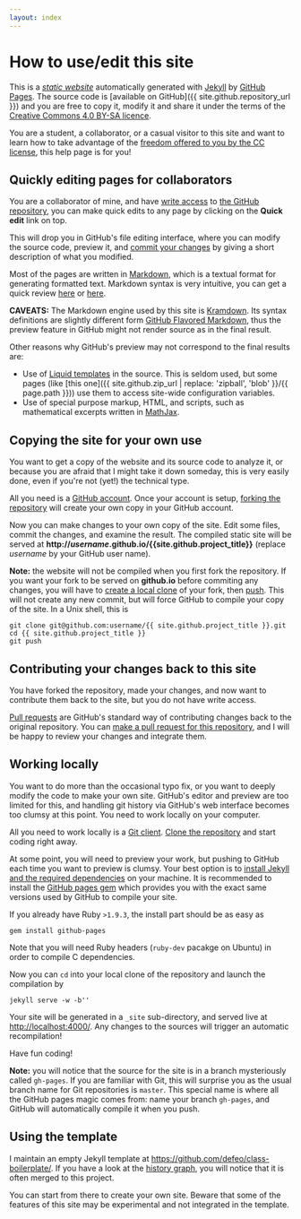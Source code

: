 ```yaml
---
layout: index
---
```


# How to use/edit this site

This is a
[*static website*](http://en.wikipedia.org/wiki/Static_web_page)
automatically generated with [Jekyll](http://jekyllrb.com/) by
[GitHub Pages](http://pages.github.com/). The source code is
[available on GitHub]({{ site.github.repository_url }}) and you are
free to copy it, modify it and share it under the terms of the
[Creative Commons 4.0 BY-SA licence](http://creativecommons.org/licenses/by-sa/4.0/deed.en_GB).

You are a student, a collaborator, or a casual visitor to this site
and want to learn how to take advantage of the
[freedom offered to you by the CC license](https://creativecommons.org/about),
this help page is for you!


## Quickly editing pages for collaborators

You are a collaborator of mine, and have
[write access](https://help.github.com/articles/what-are-the-different-access-permissions/)
to [the GitHub repository]({{site.github.repository_url}}), you can
make quick edits to any page by clicking on the **Quick edit** link
on top.

This will drop you in GitHub's file editing interface, where you can
modify the source code, preview it, and
[commit your changes](http://readwrite.com/2013/10/02/github-for-beginners-part-2)
by giving a short description of what you modified.

Most of the pages are written in
[Markdown](http://daringfireball.net/projects/markdown/), which is a
textual format for generating formatted text. Markdown syntax is very
intuitive, you can get a quick review
[here](https://help.github.com/articles/github-flavored-markdown/) or
[here](http://kramdown.gettalong.org/syntax.html).

**CAVEATS:** The Markdown engine used by this site is
[Kramdown](http://kramdown.gettalong.org/). Its syntax definitions are
slightly different form
[GitHub Flavored Markdown](https://help.github.com/articles/github-flavored-markdown/),
thus the preview feature in GitHub might not render source as in the
final result.

Other reasons why GitHub's preview may not correspond to the final
results are:

- Use of
  [Liquid templates](https://github.com/Shopify/liquid/wiki/Liquid-for-Designers)
  in the source. This is seldom used, but some pages (like
  [this one]({{ site.github.zip_url | replace: 'zipball', 'blob' }}/{{ page.path }}))
  use them to access site-wide configuration variables.
- Use of special purpose markup, HTML, and scripts, such as
  mathematical excerpts written in [MathJax](http://mathjax.org/).
  

## Copying the site for your own use

You want to get a copy of the website and its source code to analyze
it, or because you are afraid that I might take it down someday, this
is very easily done, even if you're not (yet!) the technical type.

All you need is a [GitHub account](http://github.com/). Once your
account is setup,
[forking the repository]({{site.github.repository_url}}/fork) will
create your own copy in your GitHub account.

Now you can make changes to your own copy of the site. Edit some
files, commit the changes, and examine the result. The compiled static
site will be served at
**http://*username*.github.io/{{site.github.project_title}}** (replace
*username* by your GitHub user name).

**Note:** the website will not be compiled when you first fork the
repository. If you want your fork to be served on **github.io** before
commiting any changes, you will have to
[create a local clone](https://help.github.com/articles/fork-a-repo/#step-2-create-a-local-clone-of-your-fork)
of your fork, then
[push](https://help.github.com/articles/pushing-to-a-remote/). This
will not create any new commit, but will force GitHub to compile your
copy of the site. In a Unix shell, this is

~~~
git clone git@github.com:username/{{ site.github.project_title }}.git
cd {{ site.github.project_title }}
git push
~~~


## Contributing your changes back to this site

You have forked the repository, made your changes, and now want to
contribute them back to the site, but you do not have write access.

[Pull requests](https://help.github.com/articles/using-pull-requests/)
are GitHub's standard way of contributing changes back to the original
repository.  You can
[make a pull request for this repository]({{site.github.repository_url}}/compare),
and I will be happy to review your changes and integrate them.


## Working locally

You want to do more than the occasional typo fix, or you want to
deeply modify the code to make your own site. GitHub's editor and
preview are too limited for this, and handling git history via
GitHub's web interface becomes too clumsy at this point. You need to
work locally on your computer.

All you need to work locally is a [Git client](http://git-scm.com/).
[Clone the repository](https://help.github.com/articles/fork-a-repo/#step-2-create-a-local-clone-of-your-fork)
and start coding right away.

At some point, you will need to preview your work, but pushing to
GitHub each time you want to preview is clumsy. Your best option is to
[install Jekyll and the required dependencies](https://help.github.com/articles/using-jekyll-with-pages/#installing-jekyll)
on your machine. It is recommended to install the
[GitHub pages gem](https://github.com/github/pages-gem) which provides
you with the exact same versions used by GitHub to compile your site.

If you already have Ruby `>1.9.3`, the install part should be as easy as

~~~
gem install github-pages
~~~

Note that you will need Ruby headers (`ruby-dev` pacakge on Ubuntu) in
order to compile C dependencies.

Now you can `cd` into your local clone of the repository and launch
the compilation by

~~~
jekyll serve -w -b''
~~~

Your site will be generated in a `_site` sub-directory, and served
live at <http://localhost:4000/>. Any changes to the sources will
trigger an automatic recompilation!

Have fun coding!

**Note:** you will notice that the source for the site is in a branch
mysteriously called `gh-pages`. If you are familiar with Git, this
will surprise you as the usual branch name for Git repositories is
`master`. This special name is where all the GitHub pages magic comes
from: name your branch `gh-pages`, and GitHub will automatically
compile it when you push.


## Using the template

I maintain an empty Jekyll template at
<https://github.com/defeo/class-boilerplate/>.  If you have a look at
the [history graph]({{site.github.repository_url}}/network), you will
notice that it is often merged to this project.

You can start from there to create your own site. Beware that some of
the features of this site may be experimental and not integrated in
the template.
